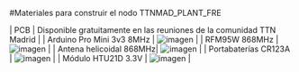 #Materiales para construir el nodo TTNMAD_PLANT_FRE

| PCB | Disponible gratuitamente en las reuniones de la comunidad TTN Madrid |
| Arduino Pro Mini 3v3 8MHz | ![imagen](https://user-images.githubusercontent.com/52624907/146686259-b0c8695c-0284-427c-8235-d900a6a9cf44.png) |
| RFM95W 868MHz | ![imagen](https://user-images.githubusercontent.com/52624907/146686304-6f63c346-85f2-48aa-bf96-096830942204.png) |
| Antena helicoidal 868MHz| ![imagen](https://user-images.githubusercontent.com/52624907/146686347-771b6687-339d-4651-ae15-4c7485778b47.png) |
| Portabaterías CR123A | ![imagen](https://user-images.githubusercontent.com/52624907/146686431-2f88ccf2-b073-4a61-b1d2-712db4d32160.png) |
| Módulo HTU21D 3.3V | ![imagen](https://user-images.githubusercontent.com/52624907/146686535-151160eb-d2cc-43f5-adff-e871e49f69b1.png) |
